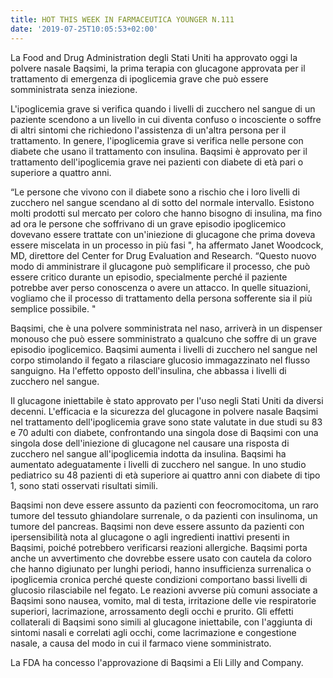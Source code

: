 ```yaml
---
title: HOT THIS WEEK IN FARMACEUTICA YOUNGER N.111
date: '2019-07-25T10:05:53+02:00'
---
```

La Food and Drug Administration degli Stati Uniti ha approvato oggi la polvere nasale Baqsimi, la prima terapia con glucagone approvata per il trattamento di emergenza di ipoglicemia grave che può essere somministrata senza iniezione.

L'ipoglicemia grave si verifica quando i livelli di zucchero nel sangue di un paziente scendono a un livello in cui diventa confuso o incosciente o soffre di altri sintomi che richiedono l'assistenza di un'altra persona per il trattamento. In genere, l'ipoglicemia grave si verifica nelle persone con diabete che usano il trattamento con insulina. Baqsimi è approvato per il trattamento dell'ipoglicemia grave nei pazienti con diabete di età pari o superiore a quattro anni.

“Le persone che vivono con il diabete sono a rischio che i loro livelli di zucchero nel sangue scendano al di sotto del normale intervallo. Esistono molti prodotti sul mercato per coloro che hanno bisogno di insulina, ma fino ad ora le persone che soffrivano di un grave episodio ipoglicemico dovevano essere trattate con un'iniezione di glucagone che prima doveva essere miscelata in un processo in più fasi ", ha affermato Janet Woodcock, MD, direttore del Center for Drug Evaluation and Research. “Questo nuovo modo di amministrare il glucagone può semplificare il processo, che può essere critico durante un episodio, specialmente perché il paziente potrebbe aver perso conoscenza o avere un attacco. In quelle situazioni, vogliamo che il processo di trattamento della persona sofferente sia il più semplice possibile. "

Baqsimi, che è una polvere somministrata nel naso, arriverà in un dispenser monouso che può essere somministrato a qualcuno che soffre di un grave episodio ipoglicemico. Baqsimi aumenta i livelli di zucchero nel sangue nel corpo stimolando il fegato a rilasciare glucosio immagazzinato nel flusso sanguigno. Ha l'effetto opposto dell'insulina, che abbassa i livelli di zucchero nel sangue.

Il glucagone iniettabile è stato approvato per l'uso negli Stati Uniti da diversi decenni. L'efficacia e la sicurezza del glucagone in polvere nasale Baqsimi nel trattamento dell'ipoglicemia grave sono state valutate in due studi su 83 e 70 adulti con diabete, confrontando una singola dose di Baqsimi con una singola dose dell'iniezione di glucagone nel causare una risposta di zucchero nel sangue all'ipoglicemia indotta da insulina. Baqsimi ha aumentato adeguatamente i livelli di zucchero nel sangue. In uno studio pediatrico su 48 pazienti di età superiore ai quattro anni con diabete di tipo 1, sono stati osservati risultati simili.

Baqsimi non deve essere assunto da pazienti con feocromocitoma, un raro tumore del tessuto ghiandolare surrenale, o da pazienti con insulinoma, un tumore del pancreas. Baqsimi non deve essere assunto da pazienti con ipersensibilità nota al glucagone o agli ingredienti inattivi presenti in Baqsimi, poiché potrebbero verificarsi reazioni allergiche. Baqsimi porta anche un avvertimento che dovrebbe essere usato con cautela da coloro che hanno digiunato per lunghi periodi, hanno insufficienza surrenalica o ipoglicemia cronica perché queste condizioni comportano bassi livelli di glucosio rilasciabile nel fegato. Le reazioni avverse più comuni associate a Baqsimi sono nausea, vomito, mal di testa, irritazione delle vie respiratorie superiori, lacrimazione, arrossamento degli occhi e prurito. Gli effetti collaterali di Baqsimi sono simili al glucagone iniettabile, con l'aggiunta di sintomi nasali e correlati agli occhi, come lacrimazione e congestione nasale, a causa del modo in cui il farmaco viene somministrato.

La FDA ha concesso l'approvazione di Baqsimi a Eli Lilly and Company.
